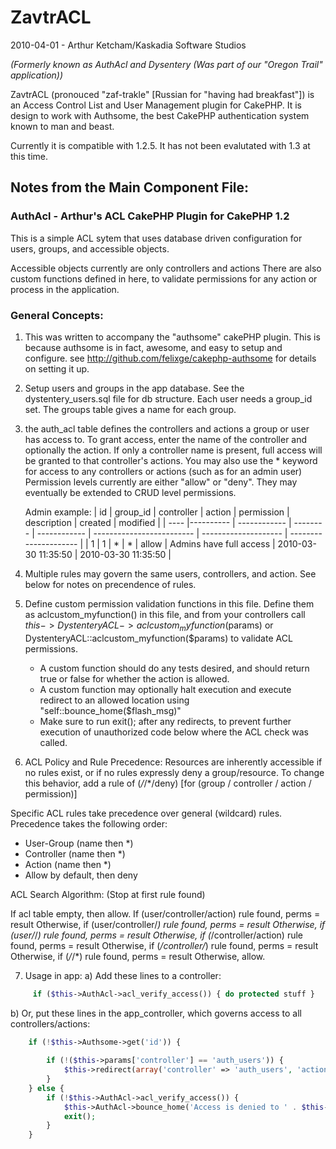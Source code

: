 # ZavtrACL
2010-04-01 - Arthur Ketcham/Kaskadia Software Studios

_(Formerly known as AuthAcl and Dysentery (Was part of our "Oregon Trail" application))_


ZavtrACL (pronouced "zaf-trakle" [Russian for "having had breakfast"]) is an Access Control List and User Management plugin for CakePHP.
It is design to work with Authsome, the best CakePHP authentication system known to man and beast.

Currently it is compatible with 1.2.5. It has not been evalutated with 1.3 at this time.

## Notes from the Main Component File:

### AuthAcl - Arthur's ACL CakePHP Plugin for CakePHP 1.2


 This is a simple ACL sytem that uses database driven configuration for users, groups, and accessible objects.

 Accessible objects currently are only controllers and actions
 There are also custom functions defined in here, to validate permissions for any action or process in the application.

### General Concepts:

 1. This was written to accompany the "authsome" cakePHP plugin. This is because authsome is in fact, awesome, and easy to setup and configure.
    see http://github.com/felixge/cakephp-authsome for details on setting it up.

 2. Setup users and groups in the app database. See the dystentery_users.sql file for db structure.
    Each user needs a group_id set. The groups table gives a name for each group.

 3. the auth_acl table defines the controllers and actions a group or user has access to. 
    To grant access, enter the name of the controller and optionally the action.
    If only a controller name is present, full access will be granted to that controller's actions.
    You may also use the * keyword for access to any controllers or actions (such as for an admin user)
    Permission levels currently are either "allow" or "deny". They may eventually be extended to CRUD level permissions.

    Admin example:
    | id   | group_id  |  controller  |  action  |  permission  |  description              |  created             |  modified             |
    | ---- |---------- | ------------ | -------- | ------------ | ------------------------- | -------------------- | --------------------- |
    | 1    |   1       |      *       |      *   |      allow   |  Admins have full access  |  2010-03-30 11:35:50 |  2010-03-30 11:35:50  |

 4. Multiple rules may govern the same users, controllers, and action. See below for notes on precendence of rules.

 5. Define custom permission validation functions in this file. Define them as aclcustom_myfunction() in this file,
    and from your controllers call $this->DystenteryACL->aclcustom_myfunction($params) or DystenteryACL::aclcustom_myfunction($params) to validate ACL permissions.

    * A custom function should do any tests desired, and should return true or false for whether the action is allowed.
    * A custom function may optionally halt execution and execute redirect to an allowed location using "self::bounce_home($flash_msg)"
    * Make sure to run exit(); after any redirects, to prevent further execution of unauthorized code below where the ACL check was called.
 	
 6. ACL Policy and Rule Precedence:
 Resources are inherently accessible if no rules exist, or if no rules expressly deny a group/resource.
 To change this behavior, add a rule of (*/*/*/deny) [for (group / controller / action / permission)]

 Specific ACL rules take precedence over general (wildcard) rules.
 Precedence takes the following order:
   * User-Group (name then *)
   * Controller (name then *)
   * Action (name then *)
   * Allow by default, then deny

 ACL Search Algorithm:
 (Stop at first rule found)

 If acl table empty, then allow.
 If (user/controller/action) rule found, perms = result
 Otherwise, if (user/controller/*) rule found, perms = result
 Otherwise, if (user/*/*) rule found, perms = result
 Otherwise, if (*/controller/action) rule found, perms = result
 Otherwise, if (*/controller/*) rule found, perms = result
 Otherwise, if (*/*/*) rule found, perms = result
 Otherwise, allow.


 7. Usage in app:
   a) Add these lines to a controller:
```php
     if ($this->AuthAcl->acl_verify_access()) { do protected stuff }
```
    
  b) Or, put these lines in the app_controller, which governs access to all controllers/actions:
```php
    if (!$this->Authsome->get('id')) {
                
        if (!($this->params['controller'] == 'auth_users')) {
            $this->redirect(array('controller' => 'auth_users', 'action' => 'login'));
        }
    } else {
        if (!$this->AuthAcl->acl_verify_access()) {
            $this->AuthAcl->bounce_home('Access is denied to ' . $this->params['controller'] . '/'. $this->params['action'] . '.');
            exit();
        }
    }
```